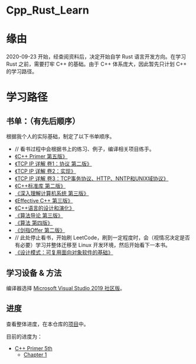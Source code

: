 # Cpp_Rust_Learn

# 缘由
2020-09-23 开始，经查阅资料后，决定开始自学 Rust 语言开发方向。在学习 Rust 之前，需要打牢 C++ 的基础。由于 C++ 体系庞大，因此暂先只计划 C++ 的学习路径。

# 学习路径
## 书单：（有先后顺序）
根据我个人的实际基础，制定了以下书单顺序。
* // 看书过程中会根据书上的练习、例子，编译相关项目练手。
* [《C++ Primer 第五版》](https://book.douban.com/subject/25708312/)
* [《TCP IP 详解 卷1：协议 第二版》](https://book.douban.com/subject/26825411/)
* [《TCP IP 详解 卷2：实现》](https://book.douban.com/subject/1087767/)
* [《TCP IP 详解 卷3：TCP事务协议、HTTP、NNTP和UNIX域协议》](https://book.douban.com/subject/1058634/)
* [《C++标准库 第二版》](https://book.douban.com/subject/26419721/)
* [《深入理解计算机系统 第三版》](https://book.douban.com/subject/26912767/)
* [《Effective C++ 第三版》](https://book.douban.com/subject/5387403/)
* [《C++语言的设计和演化》](https://book.douban.com/subject/1096216/)
* [《算法导论 第三版》](https://book.douban.com/subject/20432061/)
* [《算法 第四版》](https://book.douban.com/subject/19952400/)
* [《剑指Offer 第二版》](https://book.douban.com/subject/27008702/)
* // 此处停止看书，开始刷 LeetCode，刷到一定程度时，会（视情况决定是否有必要）学习并整体迁移至 Linux 开发环境，然后开始看下一本书。
* [《设计模式：可复用面向对象软件的基础》](https://book.douban.com/subject/1052241/)

## 学习设备 & 方法
编译器选择 [Microsoft Visual Studio 2019 社区版](https://visualstudio.microsoft.com/zh-hans/vs/)。

## 进度
查看整体进度，在本仓库的[项目](https://github.com/geeklihui/Cpp_Rust_Learn/projects)中。

目前的进度为：
* [C++ Primer 5th](https://github.com/geeklihui/Cpp_Rust_Learn/projects/1)
    - [Chapter 1](https://github.com/geeklihui/C-_Primer_Chapter1)
